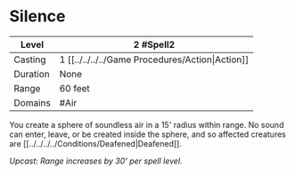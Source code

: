 # Silence

| Level    | 2 #Spell2                                        |
| -------- | ------------------------------------------------ |
| Casting  | 1 [[../../../../Game Procedures/Action\|Action]] |
| Duration | None                                             |
| Range    | 60 feet                                          |
| Domains  | #Air                                             |

You create a sphere of soundless air in a 15' radius within range. No sound can enter, leave, or be created inside the sphere, and so affected creatures are [[../../../../Conditions/Deafened|Deafened]].

*Upcast: Range increases by 30' per spell level.*